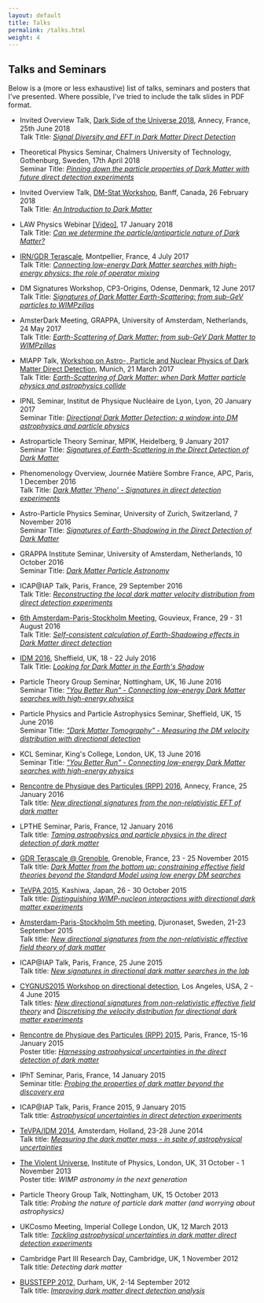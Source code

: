 ```yaml
---
layout: default
title: Talks
permalink: /talks.html
weight: 4
---
```


## Talks and Seminars

Below is a (more or less exhaustive) list of talks, seminars and posters that I've presented. Where possible, I've tried to include the talk slides in PDF format.

- Invited Overview Talk, [Dark Side of the Universe 2018](https://indico.in2p3.fr/event/14719/overview), Annecy, France, 25th June 2018  
Talk Title: [*Signal Diversity and EFT in Dark Matter Direct Detection*](/assets/slides/KAVANAGH-DSU2018-v2.pdf)

- Theoretical Physics Seminar, Chalmers University of Technology, Gothenburg, Sweden, 17th April 2018  
Seminar Title: [*Pinning down the particle properties of Dark Matter with future direct detection experiments*](/assets/slides/KAVANAGH-Chalmers-v2.pdf)

- Invited Overview Talk, [DM-Stat Workshop](https://workshops.birs.ca/events/18w5095), Banff, Canada, 26 February 2018   
Talk Title: [*An Introduction to Dark Matter*](/assets/slides/KAVANAGH-DMstat.pdf)

- LAW Physics Webinar [[Video]](https://lawphysics.wordpress.com/2018/01/10/w56-bradley-kavanagh-can-we-determine-the-particle-antiparticle-nature-of-dark-matter/), 17 January 2018  
Talk Title: [*Can we determine the particle/antiparticle nature of Dark Matter?*](/assets/slides/KAVANAGH-LAWphysics.pdf)

- [IRN/GDR Terascale](https://indico.in2p3.fr/event/14481/), Montpellier, France, 4 July 2017  
Talk Title: [*Connecting low-energy Dark Matter searches with high-energy physics: the role of operator mixing*](/assets/slides/KAVANAGH-IRNterascale2017.pdf)

- DM Signatures Workshop, CP3-Origins, Odense, Denmark, 12 June 2017  
Talk Title: [*Signatures of Dark Matter Earth-Scattering: from sub-GeV particles to WIMPzillas*](/assets/slides/KAVANAGH-DMsignatures.pdf)

- AmsterDark Meeting, GRAPPA, University of Amsterdam, Netherlands, 24 May 2017  
Talk Title: [*Earth-Scattering of Dark Matter: from sub-GeV Dark Matter to WIMPzillas*](/assets/slides/KAVANAGH-AmsterDark.pdf)

- MIAPP Talk, [Workshop on Astro-, Particle and Nuclear Physics of Dark Matter Direct Detection](http://www.munich-iapp.de/programmes-topical-workshops/2017/dark-matter-direct-detection/), Munich, 21 March 2017  
Talk Title: [*Earth-Scattering of Dark Matter: when Dark Matter particle physics and astrophysics collide*](/assets/slides/KAVANAGH-MIAPP2017.pdf) 

- IPNL Seminar, Institut de Physique Nucléaire de Lyon, Lyon, 20 January 2017  
Seminar Title: [*Directional Dark Matter Detection: a window into DM astrophysics and particle physics*](/assets/slides/KAVANAGH-IPNL2017.pdf)  

- Astroparticle Theory Seminar, MPIK, Heidelberg, 9 January 2017  
Seminar Title: [*Signatures of Earth-Scattering in the Direct Detection of Dark Matter*](/assets/slides/KAVANAGH-Heidelberg2017.pdf)

- Phenomenology Overview, Journée Matière Sombre France, APC, Paris, 1 December 2016  
Talk Title: [*Dark Matter 'Pheno' - Signatures in direct detection experiments*](/assets/slides/JMS-Kavanagh-v2.pdf)

- Astro-Particle Physics Seminar, University of Zurich, Switzerland, 7 November 2016  
Seminar Title: [*Signatures of Earth-Shadowing in the Direct Detection of Dark Matter*](/assets/slides/KAVANAGH-Zurich2016.pdf)

- GRAPPA Institute Seminar, University of Amsterdam, Netherlands, 10 October 2016  
Seminar Title: [*Dark Matter Particle Astronomy*](/assets/slides/KAVANAGH-GRAPPA2016.pdf)

- ICAP@IAP Talk, Paris, France, 29 September 2016  
Talk Title: [*Reconstructing the local dark matter velocity distribution from direct detection experiments*](/assets/slides/KAVANAGH-ICAP-Sept2016.pdf)

- [6th Amsterdam-Paris-Stockholm Meeting](https://indico.cern.ch/event/489141/overview), Gouvieux, France, 29 - 31 August 2016  
Talk Title: [*Self-consistent calculation of Earth-Shadowing effects in Dark Matter direct detection*](/assets/slides/KAVANAGH-APS6.pdf)

- [IDM 2016](https://idm2016.shef.ac.uk/indico/event/0/overview), Sheffield, UK, 18 - 22 July 2016  
Talk Title: [*Looking for Dark Matter in the Earth's Shadow*](/assets/slides/KAVANAGH-IDM-v3.pdf)


- Particle Theory Group Seminar, Nottingham, UK, 16 June 2016  
Seminar Title: [*"You Better Run" - Connecting low-energy Dark Matter searches with high-energy physics*](/assets/slides/KAVANAGH-YouBetterRun-Nottingham.pdf)

- Particle Physics and Particle Astrophysics Seminar, Sheffield, UK, 15 June 2016  
Seminar Title: [*"Dark Matter Tomography" - Measuring the DM velocity distribution with directional detection*](/assets/slides/KAVANAGH-DMDirectional-Sheffield.pdf)

- KCL Seminar, King's College, London, UK, 13 June 2016  
Seminar Title: [*"You Better Run" - Connecting low-energy Dark Matter searches with high-energy physics*](/assets/slides/KAVANAGH-YouBetterRun-KCL.pdf)

- [Rencontre de Physique des Particules (RPP) 2016](https://indico.in2p3.fr/event/12160/), Annecy, France, 25 January 2016  
Talk title: [*New directional signatures from the non-relativistic EFT of dark matter*](/assets/slides/KAVANAGH-RPP2016.pdf)

- LPTHE Seminar, Paris, France, 12 January 2016  
Talk title: [*Taming astrophysics and particle physics in the direct detection of dark matter*](/assets/slides/KAVANAGH-LPTHEseminar.pdf)

- [GDR Terascale @ Grenoble](https://indico.in2p3.fr/event/11846/), Grenoble, France, 23 - 25 November 2015  
Talk title: [*Dark Matter from the bottom up: constraining effective field theories beyond the Standard Model using low energy DM searches*](/assets/slides/KAVANAGH-GDRterascale.pdf)

- [TeVPA 2015](https://www.icrr.u-tokyo.ac.jp/indico/conferenceDisplay.py?confId=23), Kashiwa, Japan, 26 - 30 October 2015  
Talk title: [*Distinguishing WIMP-nucleon interactions with directional dark matter experiments*](/assets/slides/KAVANAGH-TeVPA2015.pdf)

- [Amsterdam-Paris-Stockholm 5th meeting](http://indico.cern.ch/event/377033/), Djuronaset, Sweden, 21-23 September 2015  
Talk title: [*New directional signatures from the non-relativistic effective field theory of dark matter*](/assets/slides/KAVANAGH-APS2015.pdf)

- ICAP@IAP Talk, Paris, France, 25 June 2015  
Talk title: [*New signatures in directional dark matter searches in the lab*](/assets/slides/KAVANAGH-ICAP-June2015.pdf)


- [CYGNUS2015 Workshop on directional detection](http://www.cygnus2015.com), Los Angeles, USA, 2 - 4 June 2015  
Talk titles: [*New directional signatures from non-relativistic effective field theory*](/assets/slides/KAVANAGH-CYGNUS2015-NREFT.pdf) and [*Discretising the velocity distribution for directional dark matter experiments*](/assets/slides/KAVANAGH-CYGNUS2015-Discretisation.pdf)

- [Rencontre de Physique des Particules (RPP) 2015](https://indico.in2p3.fr/event/10699/), Paris, France, 15-16 January 2015  
Poster title: [*Harnessing astrophysical uncertainties in the direct detection of dark matter*](/assets/slides/KAVANAGH-RPP2015-poster.pdf)

- IPhT Seminar, Paris, France, 14 January 2015  
Seminar title: [*Probing the properties of dark matter beyond the discovery era*](/assets/slides/KAVANAGH-IPhTSeminar.pdf)

- ICAP@IAP Talk, Paris, France 2015, 9 January 2015  
Talk title: [*Astrophysical uncertainties in direct detection experiments*](/assets/slides/KAVANAGH-ICAP-Jan2015.pdf)

- [TeVPA/IDM 2014](https://indico.cern.ch/event/278032/overview), Amsterdam, Holland, 23-28 June 2014  
Talk title: [*Measuring the dark matter mass - in spite of astrophysical uncertainties*](/assets/slides/KAVANAGH-TeVPA2014.pdf)

- [The Violent Universe](https://www.iopconferences.org/iop/frontend/reg/thome.csp?pageID=178427&eventID=405&traceRedir=2&eventID=405), Institute of Physics, London, UK, 31 October - 1 November 2013  
Poster title: *WIMP astronomy in the next generation*

- Particle Theory Group Talk, Nottingham, UK, 15 October 2013  
Talk title: *Probing the nature of particle dark matter (and worrying about astrophysics)*

- UKCosmo Meeting, Imperial College London, UK, 12 March 2013  
Talk title: [*Tackling astrophysical uncertainties in dark matter direct detection experiments*](/assets/slides/BKavanagh-UKCosmo.pdf)

- Cambridge Part III Research Day, Cambridge, UK, 1 November 2012  
Talk title: *Detecting dark matter*

- [BUSSTEPP 2012](https://www.ippp.dur.ac.uk/Workshops/12/BUSSTEPP/), Durham, UK, 2-14 September 2012   
Talk title: [*Improving dark matter direct detection analysis*](/assets/slides/KAVANAGH-BUSSTEPP.pdf) 
